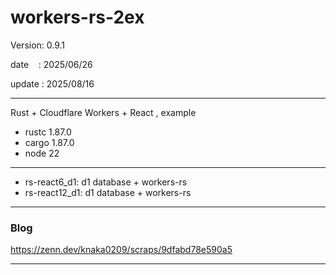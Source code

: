 ﻿# workers-rs-2ex

 Version: 0.9.1

 date    : 2025/06/26  

 update : 2025/08/16  

***

Rust + Cloudflare Workers +  React , example

* rustc 1.87.0
* cargo 1.87.0
* node 22

***
* rs-react6_d1: d1 database + workers-rs
* rs-react12_d1: d1 database + workers-rs

***
### Blog

https://zenn.dev/knaka0209/scraps/9dfabd78e590a5

***


